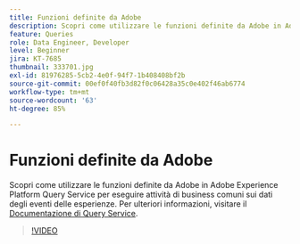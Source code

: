 ```yaml
---
title: Funzioni definite da Adobe
description: Scopri come utilizzare le funzioni definite da Adobe in Adobe Experience Platform Query Service per eseguire attività di business comuni sui dati degli eventi delle esperienze.
feature: Queries
role: Data Engineer, Developer
level: Beginner
jira: KT-7685
thumbnail: 333701.jpg
exl-id: 81976285-5cb2-4e0f-94f7-1b408408bf2b
source-git-commit: 00ef0f40fb3d82f0c06428a35c0e402f46ab6774
workflow-type: tm+mt
source-wordcount: '63'
ht-degree: 85%

---
```


# Funzioni definite da Adobe

Scopri come utilizzare le funzioni definite da Adobe in Adobe Experience Platform Query Service per eseguire attività di business comuni sui dati degli eventi delle esperienze. Per ulteriori informazioni, visitare il [Documentazione di Query Service](https://experienceleague.adobe.com/docs/experience-platform/query/home.html?lang=it).

>[!VIDEO](https://video.tv.adobe.com/v/333701?learn=on)
